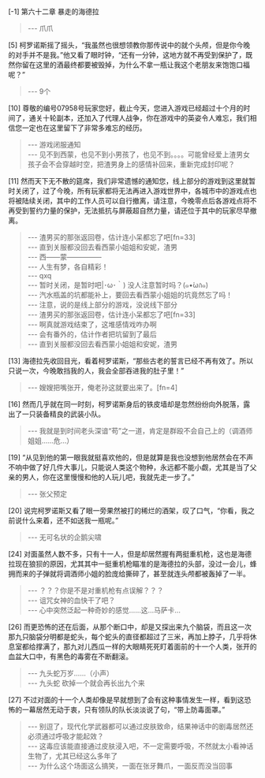 
[-1] 第六十二章 暴走的海德拉
>--- 爪爪<br>

[5] 柯罗诺斯摇了摇头，“我虽然也很想领教你那传说中的就个头颅，但是你今晚的对手并不是我。”他又看了眼时钟，“还有一分钟，这地方就不再受到保护了，既然你留在这里的酒最终都要被毁掉，为什么不拿一瓶让我这个老朋友来饱饱口福呢？”
>--- 9个<br>

[10] 尊敬的编号07958号玩家您好，截止今天，您进入游戏已经超过十个月的时间了，通关十轮副本，还加入了代理人战争，你在游戏中的英姿令人难忘，我们相信您一定也在这里留下了非常多难忘的经历。
>--- 游戏闭服通知<br>
>--- 见不到西蒙，也见不到小男孩了，也见不到。。。。可能曾经爱上渣男女孩子会不会穿越时空，把渣男身上的感情补回来，重新完成封印呢？<br>

[11] 然而天下无不散的筵席，我们非常遗憾的通知您，线上部分的游戏到这里就暂时关闭了，过了今晚，所有玩家都将无法再进入游戏世界中，各城市中的游戏点也将被陆续关闭，其中的工作人员可以自行撤离，请注意，今晚零点后各游戏点将不再受到誓约力量的保护，无法抵抗与屏蔽超自然力量，请还位于其中的玩家尽早撤离。
>--- 渣男买的那张返回卷，估计连小呆都忘了吧[fn=33]<br>
>--- 直到关服都没回去看西蒙小姐姐和安妮，渣男<br>
>--- 西——蒙—————<br>
>--- 人生有梦，各自精彩！<br>
>--- qxq<br>
>--- 暂时关闭，是暂时吧|･ω･｀)
没人注意暂时吗？(๑•́ωก̀๑)<br>
>--- 汽水瓶盖的坑都能补上，要回去看西蒙小姐姐的坑竟然忘了吗！<br>
>--- 注意，说的是线上部分的游戏，没说线下部分<br>
>--- 渣男买的那张返回卷，估计连小呆都忘了吧[fn=33]<br>
>--- 啊真就游戏结束了，这堆感情戏咋办啊<br>
>--- 会有番外的，估计作者把坑留到了最后<br>
>--- 直到关服都没回去看西蒙小姐姐和安妮，渣男<br>

[13] 海德拉先收回目光，看着柯罗诺斯，“那些古老的誓言已经不再有效了。所以只说一次，今晚敢挡我的人，我会全部吞进我的肚子里！”
>--- 嫂嫂把嘴张开，俺老孙这就要出来了。[fn=4]<br>

[16] 然而几乎就在同一时刻，柯罗诺斯身后的铁皮墙却是忽然纷纷向外脱落，露出了一只装备精良的武装小队。
>--- 我就是到时间老头深谙“苟”之一道，肯定是群殴不会自己上的（调酒师姐姐……危…）<br>

[19] “从见到他的第一眼我就挺喜欢他的，但是就算是我也没想到他居然会在不声不响中做了好几件大事儿，只能说人类这个物种，永远都不能小觑，尤其是当了父亲的男人，你在这里慢慢和他的人玩儿吧，我就先走一步了。”
>--- 张父预定<br>

[20] 说完柯罗诺斯又看了眼一旁果然被打的稀烂的酒架，叹了口气，“你看，我之前说什么来着，还不如送我一瓶呢。”
>--- 无可名状的企鹅尖啸<br>

[24] 对面虽然人数不多，只有十一人，但是却居然握有两挺重机枪，这也是海德拉现在狼狈的原因，尤其其中一挺重机枪瞄准的是海德拉的头部，没过一会儿，蜂拥而来的子弹就将调酒师小姐的脸庞给撕碎了，甚至就连头颅都被轰掉了一半。
>--- ？？？你是不是对重机枪有点误解？？？<br>
>--- 诅咒女神的血快干了吧？<br>
>--- 心中突然泛起一种奇妙的感觉……这…马萨卡…<br>

[26] 而更恐怖的还在后面，从那个断口中，却是又探出来九个脑袋，而且这一次那九只脑袋分明都是蛇头，每个蛇头的直径都超过了三米，再加上脖子，几乎将休息室都给撑满了，那九对儿西瓜一样的大眼睛死死盯着面前的十一个人类，张开的血盆大口中，有黑色的毒雾在不断翻滚。
>--- 九头蛇万岁……（小声）<br>
>--- 九头蛇 砍掉一个就会再长出九个来<br>

[27] 不过对面的十一个人类却像是早就想到了会有这种事情发生一样，看到这恐怖的一幕居然无动于衷，只有领队的队长淡淡说了句，“带上防毒面罩。”
>--- 别逗了，现代化学武器都可以通过皮肤致命，结果神话中的剧毒居然还必须通过呼吸才能起效？<br>
>--- 这毒应该能直接通过皮肤浸入吧，不一定需要呼吸，不然就太小看神话生物了，尤其已经这么多年了<br>
>--- 为什么这个场面这么搞笑，一面在张牙舞爪，一面反而没当回事<br>
